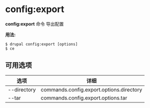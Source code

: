 # config:export
**config:export** 命令 导出配置

**用法:**
```
$ drupal config:export [options] 
$ ce  
```

## 可用选项
选项 | 详细
-------|-------------
--directory | commands.config.export.options.directory
--tar | commands.config.export.options.tar

